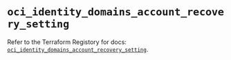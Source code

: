 # `oci_identity_domains_account_recovery_setting`

Refer to the Terraform Registory for docs: [`oci_identity_domains_account_recovery_setting`](https://registry.terraform.io/providers/oracle/oci/6.18.0/docs/resources/identity_domains_account_recovery_setting).
